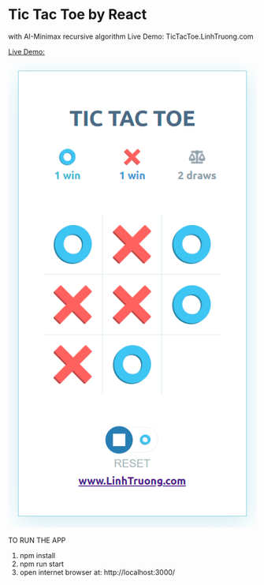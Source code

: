 # Tic Tac Toe by React
with AI-Minimax recursive algorithm
Live Demo: TicTacToe.LinhTruong.com

[Live Demo:](TicTacToe.LinhTruong.com)

![react-tic-tac-toe](https://github.com/linhqtruong/Tic-Tac-Toe-Game/blob/main/preview.png)

TO RUN THE APP
1) npm install
2) npm run start
3) open internet browser at: http://localhost:3000/
